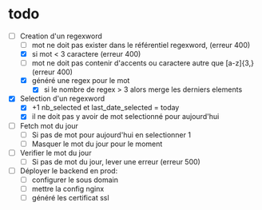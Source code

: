 # todo

- [ ] Creation d'un regexword
  - [ ] mot ne doit pas exister dans le référentiel regexword, (erreur 400) 
  - [x] si mot < 3 caractere (erreur 400)
  - [ ] mot ne doit pas contenir d'accents ou caractere autre que [a-z]{3,} (erreur 400)
  - [x] généré une regex pour le mot
    - [x] si le nombre de regex > 3 alors merge les derniers elements
- [x] Selection d'un regexword
  - [x] +1 nb_selected et last_date_selected = today
  - [x] il ne doit pas y avoir de mot selectionné pour aujourd'hui
- [ ] Fetch mot du jour
  - [ ] Si pas de mot pour aujourd'hui en selectionner 1
  - [ ] Masquer le mot du jour pour le moment
- [ ] Verifier le mot du jour
  - [ ] Si pas de mot du jour, lever une erreur (erreur 500)
- [ ] Déployer le backend en prod:
  - [ ] configurer le sous domain
  - [ ] mettre la config nginx
  - [ ] généré les certificat ssl
